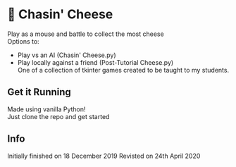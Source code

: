 # 🐁 Chasin' Cheese
Play as a mouse and battle to collect the most cheese  
Options to:  
* Play vs an AI (Chasin' Cheese.py)
* Play locally against a friend (Post-Tutorial Cheese.py)  
One of a collection of tkinter games created to be taught to my students.

## Get it Running
Made using vanilla Python!  
Just clone the repo and get started

## Info
Initially finished on 18 December 2019 
Revisted on 24th April 2020